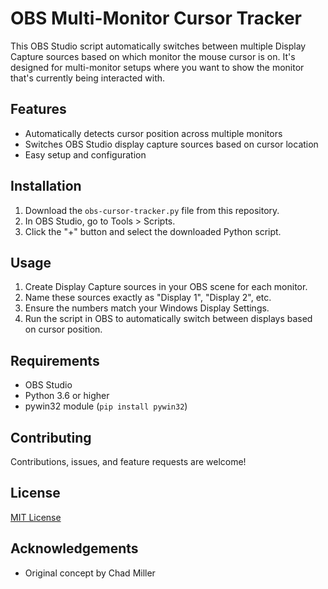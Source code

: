 # OBS Multi-Monitor Cursor Tracker

This OBS Studio script automatically switches between multiple Display Capture sources based on which monitor the mouse cursor is on. It's designed for multi-monitor setups where you want to show the monitor that's currently being interacted with.

## Features
- Automatically detects cursor position across multiple monitors
- Switches OBS Studio display capture sources based on cursor location
- Easy setup and configuration

## Installation
1. Download the `obs-cursor-tracker.py` file from this repository.
2. In OBS Studio, go to Tools > Scripts.
3. Click the "+" button and select the downloaded Python script.

## Usage
1. Create Display Capture sources in your OBS scene for each monitor.
2. Name these sources exactly as "Display 1", "Display 2", etc.
3. Ensure the numbers match your Windows Display Settings.
4. Run the script in OBS to automatically switch between displays based on cursor position.

## Requirements
- OBS Studio
- Python 3.6 or higher
- pywin32 module (`pip install pywin32`)

## Contributing
Contributions, issues, and feature requests are welcome!

## License
[MIT License](https://opensource.org/licenses/MIT)

## Acknowledgements
- Original concept by Chad Miller